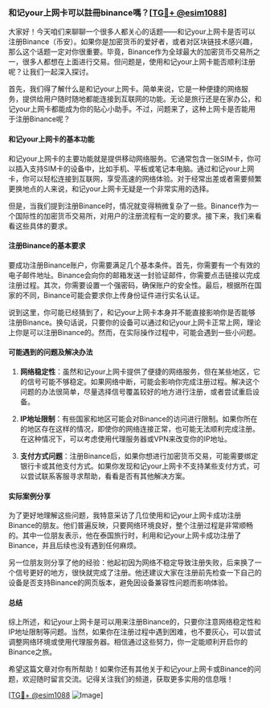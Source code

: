 ### 和记your上网卡可以註冊binance嗎？[[TG💪+ @esim1088](https://t.me/s/esim1088)]

大家好！今天咱们来聊聊一个很多人都关心的话题——和记your上网卡是否可以注册Binance（币安）。如果你是加密货币的爱好者，或者对区块链技术感兴趣，那么这个话题一定对你很重要。毕竟，Binance作为全球最大的加密货币交易所之一，很多人都想在上面进行交易。但问题是，使用和记your上网卡能否顺利注册呢？让我们一起深入探讨。

首先，我们得了解什么是和记your上网卡。简单来说，它是一种便捷的网络服务，提供给用户随时随地都能连接到互联网的功能。无论是旅行还是在家办公，和记your上网卡都能成为你的贴心小助手。不过，问题来了，这种上网卡是否能用于注册Binance呢？

#### 和记your上网卡的基本功能

和记your上网卡的主要功能就是提供移动网络服务。它通常包含一张SIM卡，你可以插入支持SIM卡的设备中，比如手机、平板或笔记本电脑。通过和记your上网卡，你可以轻松连接到互联网，享受高速的网络体验。对于经常出差或者需要频繁更换地点的人来说，和记your上网卡无疑是一个非常实用的选择。

但是，当我们提到注册Binance时，情况就变得稍微复杂了一些。Binance作为一个国际性的加密货币交易所，对用户的注册流程有一定的要求。接下来，我们来看看这些具体的要求。

#### 注册Binance的基本要求

要成功注册Binance账户，你需要满足几个基本条件。首先，你需要有一个有效的电子邮件地址。Binance会向你的邮箱发送一封验证邮件，你需要点击链接以完成注册过程。其次，你需要设置一个强密码，确保账户的安全性。最后，根据所在国家的不同，Binance可能会要求你上传身份证件进行实名认证。

说到这里，你可能已经猜到了，和记your上网卡本身并不能直接影响你是否能够注册Binance。换句话说，只要你的设备可以通过和记your上网卡正常上网，理论上你是可以注册Binance的。然而，在实际操作过程中，可能会遇到一些小问题。

#### 可能遇到的问题及解决办法

1. **网络稳定性**：虽然和记your上网卡提供了便捷的网络服务，但在某些地区，它的信号可能不够稳定。如果网络中断，可能会影响你完成注册过程。解决这个问题的办法很简单，尽量选择信号覆盖较好的地方进行注册，或者尝试重启设备。

2. **IP地址限制**：有些国家和地区可能会对Binance的访问进行限制。如果你所在的地区存在这样的情况，即使你的网络连接正常，也可能无法顺利完成注册。在这种情况下，可以考虑使用代理服务器或VPN来改变你的IP地址。

3. **支付方式问题**：注册Binance后，如果你想进行加密货币交易，可能需要绑定银行卡或其他支付方式。如果你发现和记your上网卡不支持某些支付方式，可以尝试联系客服寻求帮助，看看是否有其他解决方案。

#### 实际案例分享

为了更好地理解这些问题，我特意采访了几位使用和记your上网卡成功注册Binance的朋友。他们普遍反映，只要网络环境良好，整个注册过程是非常顺畅的。其中一位朋友表示，他在泰国旅行时，利用和记your上网卡成功注册了Binance，并且后续也没有遇到任何麻烦。

另一位朋友则分享了他的经验：他起初因为网络不稳定导致注册失败，后来换了一个信号更好的地方，很快就完成了注册。他还建议大家在注册前先检查一下自己的设备是否支持Binance的网页版本，避免因设备兼容性问题而影响体验。

#### 总结

综上所述，和记your上网卡是可以用来注册Binance的，只要你注意网络稳定性和IP地址限制等问题。当然，如果你在注册过程中遇到困难，也不要灰心，可以尝试调整网络环境或使用代理服务器。相信通过这些努力，你一定能顺利开启你的Binance之旅。

希望这篇文章对你有所帮助！如果你还有其他关于和记your上网卡或Binance的问题，欢迎随时留言交流。记得关注我们的频道，获取更多实用的信息哦！

[[TG💪+ @esim1088](https://t.me/s/esim1088) ![Image](https://i.postimg.cc/4NQfJmqS/Snipaste-2025-05-13-00-14-12.png)]